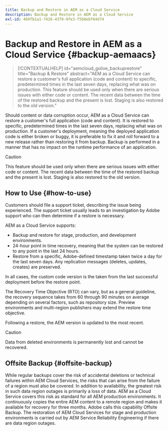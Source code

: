 ```yaml
---
title: Backup and Restore in AEM as a Cloud Service
description: Backup and Restore in AEM as a Cloud Service
exl-id: 469fb1a1-7426-4379-9fe3-f5b0ebf64d74
---
```


# Backup and Restore in AEM as a Cloud Service {#backup-aemaacs}

>[!CONTEXTUALHELP]
>id="aemcloud_golive_backuprestore"
>title="Backup & Restore"
>abstract="AEM as a Cloud Service can restore a customer's full application (code and content) to specific, predetermined times in the last seven days, replacing what was on production. This feature should be used only when there are serious issues with either code or content. The recent data between the time of the restored backup and the present is lost. Staging is also restored to the old version."

Should content or data corruption occur, AEM as a Cloud Service can restore a customer's full application (code and content). It is restored to specific, predetermined times in the last seven days, replacing what was on production.
If a customer's deployment, meaning the deployed application code is either broken or buggy, it is preferable to fix it and roll forward to a new release rather than restoring it from backup. Backup is performed in a manner that has no impact on the runtime performance of an application.

>[!CAUTION]
>
>This feature should be used only when there are serious issues with either code or content. The recent data between the time of the restored backup and the present is lost. Staging is also restored to the old version.

## How to Use {#how-to-use}

Customers should file a support ticket, describing the issue being experienced. The support ticket usually leads to an investigation by Adobe support who can then determine if a restore is necessary.

AEM as a Cloud Service supports:

* Backup and restore for stage, production, and development environments.
* 24-hour point in time recovery, meaning that the system can be restored to any point in the last 24 hours.
* Restore from a specific, Adobe-defined timestamp taken twice a day for the last seven days. Any replication messages (deletes, updates, creates) are preserved.

In all cases, the custom code version is the taken from the last successful deployment before the restore point.

The Recovery Time Objective (RTO) can vary, but as a general guideline, the recovery sequence takes from 60 through 90 minutes on average depending on several factors, such as repository size. Preview environments and multi-region publishers may extend the restore time objective.

Following a restore, the AEM version is updated to the most recent.

>[!CAUTION]
>
>Data from deleted environments is permanently lost and cannot be recovered.

## Offsite Backup {#offsite-backup}

While regular backups cover the risk of accidental deletions or technical failures within AEM Cloud Services, the risks that can arise from the failure of a region must also be covered. In addition to availability, the greatest risk in such data region outages is primarily a loss of data.
AEM as a Cloud Service covers this risk as standard for all AEM production environments. It continuously copies the entire AEM content to a remote region and makes it available for recovery for three months. Adobe calls this capability Offsite Backup.
The restoration of AEM Cloud Services for stage and production environments is carried out by AEM Service Reliability Engineering if there are data region outages.
